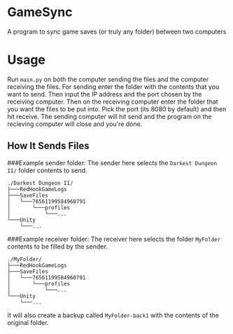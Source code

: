 # GameSync
A program to sync game saves (or truly any folder) between two computers

# Usage
Run `main.py` on both the computer sending the files and the computer receiving the files. For sending enter the folder with the contents that you want to send.  Then input the IP address and the port chosen by the receiving computer.  Then on the receiving computer enter the folder that you want the files to be put into.  Pick the port (its 8080 by default) and then hit receive.  The sending computer will hit send and the program on the recieving computer will close and you're done.  

## How It Sends Files
###Example sender folder:
The sender here selects the `Darkest Dungeon II/` folder contents to send.

```
./Darkest Dungeon II/
├───RedHookGameLogs
├───SaveFiles
│   └───76561199584960791
│       └───profiles
│           └───...
└───Unity
    └───...
 ```

###Example receiver folder:
The receiver here selects the folder `MyFolder` contents to be filled by the sender.

```
./MyFolder/
├───RedHookGameLogs
├───SaveFiles
│   └───76561199584960791
│       └───profiles
│           └───...
└───Unity
    └───...
 ```

It will also create a backup called `MyFolder-back1` with the contents of the original folder.
